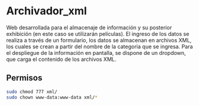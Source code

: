 # Archivador_xml

Web desarrollada para el almacenaje de información y su posterior exhibición (en este caso se utilizarán películas). El ingreso de los datos se realiza a través de un formulario, los datos se almacenan en archivos XML, los cuales se crean a partir del nombre de la categoria que se ingresa. Para el despliegue de la información en pantalla, se dispone de un dropdown, que carga el contenido de los archivos XML. 

## Permisos

``` bash
sudo chmod 777 xml/
sudo chown www-data:www-data xml/*
```
